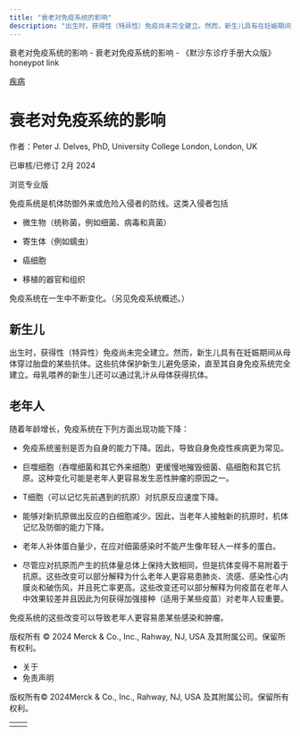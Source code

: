 ```yaml
---
title: "衰老对免疫系统的影响"
description: "出生时，获得性（特异性）免疫尚未完全建立。然而，新生儿具有在妊娠期间从母体穿过胎盘的某些抗体。这些抗体保护新生儿避免感染，直至其自身免疫系统完全建立。母乳喂养的新生儿还可以通过乳汁从母体获得抗体。"
---
```


﻿衰老对免疫系统的影响 \- 衰老对免疫系统的影响 \- 《默沙东诊疗手册大众版》 honeypot link



[疾病](https://www.merckmanuals.com/home/resourcespages/healthyliving_rel2.3)

# 衰老对免疫系统的影响

作者：Peter J. Delves, PhD, University College London, London, UK

已审核/已修订 2月 2024

浏览专业版

免疫系统是机体防御外来或危险入侵者的防线。这类入侵者包括

- 微生物（统称菌，例如细菌、病毒和真菌）

- 寄生体（例如蠕虫）

- 癌细胞

- 移植的器官和组织


免疫系统在一生中不断变化。（另见免疫系统概述。）

## 新生儿

出生时，获得性（特异性）免疫尚未完全建立。然而，新生儿具有在妊娠期间从母体穿过胎盘的某些抗体。这些抗体保护新生儿避免感染，直至其自身免疫系统完全建立。母乳喂养的新生儿还可以通过乳汁从母体获得抗体。

## 老年人

随着年龄增长，免疫系统在下列方面出现功能下降：

- 免疫系统鉴别是否为自身的能力下降。因此，导致自身免疫性疾病更为常见。

- 巨噬细胞（吞噬细菌和其它外来细胞）更缓慢地摧毁细菌、癌细胞和其它抗原。这种变化可能是老年人更容易发生恶性肿瘤的原因之一。

- T细胞（可以记忆先前遇到的抗原）对抗原反应速度下降。

- 能够对新抗原做出反应的白细胞减少。因此，当老年人接触新的抗原时，机体记忆及防御的能力下降。

- 老年人补体蛋白量少，在应对细菌感染时不能产生像年轻人一样多的蛋白。

- 尽管应对抗原而产生的抗体量总体上保持大致相同，但是抗体变得不易附着于抗原。这些改变可以部分解释为什么老年人更容易患肺炎、流感、感染性心内膜炎和破伤风，并且死亡率更高。这些改变还可以部分解释为何疫苗在老年人中效果较差并且因此为何获得加强接种（适用于某些疫苗）对老年人较重要。


免疫系统的这些改变可以导致老年人更容易患某些感染和肿瘤。



版权所有 © 2024
Merck & Co., Inc., Rahway, NJ, USA 及其附属公司。保留所有权利。

- 关于
- 免责声明

版权所有© 2024Merck & Co., Inc., Rahway, NJ, USA 及其附属公司。保留所有权利。

|     |     |
| --- | --- |
|  |  |